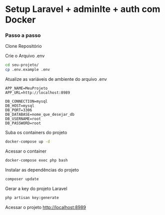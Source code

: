 
# Setup Laravel + adminlte + auth com Docker
### Passo a passo
Clone Repositório

Crie o Arquivo .env
```sh
cd seu-projeto/
cp .env.example .env
```

Atualize as variáveis de ambiente do arquivo .env
```dosini
APP_NAME=MeuProjeto
APP_URL=http://localhost:8989

DB_CONNECTION=mysql
DB_HOST=mysql
DB_PORT=3306
DB_DATABASE=nome_que_desejar_db
DB_USERNAME=root
DB_PASSWORD=root
```

Suba os containers do projeto
```sh
docker-compose up -d
```

Acessar o container
```sh
docker-compose exec php bash
```


Instalar as dependências do projeto
```sh
composer update
```


Gerar a key do projeto Laravel
```sh
php artisan key:generate
```


Acessar o projeto
[http://localhost:8989](http://localhost:8989)

